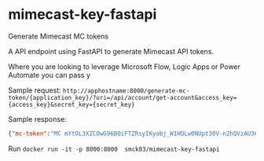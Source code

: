 # mimecast-key-fastapi
Generate Mimecast MC tokens

A API endpoint using FastAPI to generate Mimecast API tokens.

Where you are looking to leverage Microsoft Flow, Logic Apps or Power Automate you can pass y

Sample request:
`http://apphostname:8000/generate-mc-token/{application_key}/?uri=/api/account/get-account&access_key={access_key}&secret_key={secret_key}`

Sample response:
```json
{"mc-token":"MC mYtOL3XZCOwG96BOiFTZRsyIKyobj_W1HOLw0NUpt30V-n2hQVzAU365AH5bmOjWCqUU8Mg6Q2cCCdZrZ2zZ5zv1-QP_6YT2k1Jc3BZFR4UKMnnbtOUHI4Wdx-30G1FtuwmGtJxmAZ8htHNB8QCJLg:3qNC6VFZG3Uy0Nn05/6Qst2q/ss=","uri":"/api/account/get-account","request-id":"0fa14008-be6c-47d8-aa55-5c438e8c09ea","request-date":"Thu, 09 Mar 2023 09:29:26 UTC"}
```


Run
`docker run -it -p 8000:8000  smck83/mimecast-key-fastapi`
